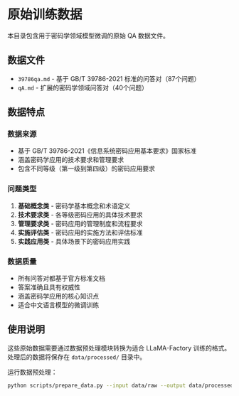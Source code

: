 # 原始训练数据

本目录包含用于密码学领域模型微调的原始 QA 数据文件。

## 数据文件

- `39786qa.md` - 基于 GB/T 39786-2021 标准的问答对（87个问题）
- `qA.md` - 扩展的密码学领域问答对（40个问题）

## 数据特点

### 数据来源
- 基于 GB/T 39786-2021《信息系统密码应用基本要求》国家标准
- 涵盖密码学应用的技术要求和管理要求
- 包含不同等级（第一级到第四级）的密码应用要求

### 问题类型
1. **基础概念类** - 密码学基本概念和术语定义
2. **技术要求类** - 各等级密码应用的具体技术要求
3. **管理要求类** - 密码应用的管理制度和流程要求
4. **实施评估类** - 密码应用的实施方法和评估标准
5. **实践应用类** - 具体场景下的密码应用实践

### 数据质量
- 所有问答对都基于官方标准文档
- 答案准确且具有权威性
- 涵盖密码学应用的核心知识点
- 适合中文语言模型的微调训练

## 使用说明

这些原始数据需要通过数据预处理模块转换为适合 LLaMA-Factory 训练的格式。处理后的数据将保存在 `data/processed/` 目录中。

运行数据预处理：
```bash
python scripts/prepare_data.py --input data/raw --output data/processed
```